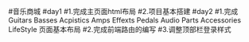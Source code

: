#音乐商城
#day1
    #1.完成主页面html布局
    #2.项目基本搭建
#day2
    #1.完成 Guitars Basses Acpistics Amps Effexts Pedals Audio  Parts Accessories LifeStyle 页面基本布局
    #2.完成前端路由的编写
    #3.调整顶部栏登录样式